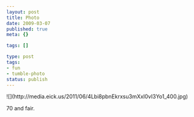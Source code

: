 ```yaml
---
layout: post
title: Photo
date: 2009-03-07
published: true
meta: {}

tags: []

type: post
tags:
- fun
- tumble-photo
status: publish
---
```

<div class="figure">            ![](http://media.eick.us/2011/06/4Lbi8pbnEkrxsu3mXxl0vI3Yo1_400.jpg)        </div>

70 and fair.

